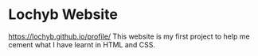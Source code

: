 # Lochyb Website
https://lochyb.github.io/profile/
This website is my first project to help me cement what I have learnt in HTML and CSS.
